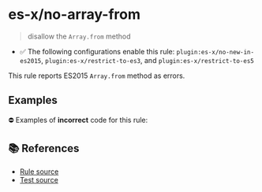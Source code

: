# es-x/no-array-from
> disallow the `Array.from` method

- ✅ The following configurations enable this rule: `plugin:es-x/no-new-in-es2015`, `plugin:es-x/restrict-to-es3`, and `plugin:es-x/restrict-to-es5`

This rule reports ES2015 `Array.from` method as errors.

## Examples

⛔ Examples of **incorrect** code for this rule:

<eslint-playground type="bad" code="/*eslint es-x/no-array-from: error */
const array = Array.from(&quot;hello&quot;)
" />

## 📚 References

- [Rule source](https://github.com/ota-meshi/eslint-plugin-es-x/blob/v4.1.0/lib/rules/no-array-from.js)
- [Test source](https://github.com/ota-meshi/eslint-plugin-es-x/blob/v4.1.0/tests/lib/rules/no-array-from.js)
